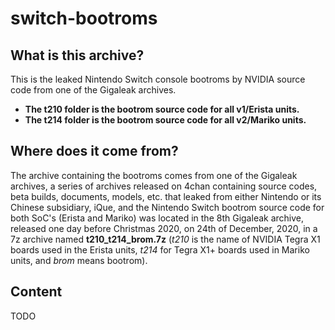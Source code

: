 # switch-bootroms

## What is this archive?
This is the leaked Nintendo Switch console bootroms by NVIDIA source code from one of the Gigaleak archives.
- **The t210 folder is the bootrom source code for all v1/Erista units.**
- **The t214 folder is the bootrom source code for all v2/Mariko units.**

## Where does it come from?
The archive containing the bootroms comes from one of the Gigaleak archives, a series of archives released on 4chan containing source codes, beta builds, documents, models, etc. that leaked from either Nintendo or its Chinese subsidiary, iQue, and the Nintendo Switch bootrom source code for both SoC's (Erista and Mariko) was located in the 8th Gigaleak archive, released one day before Christmas 2020, on 24th of December, 2020, in a 7z archive named **t210_t214_brom.7z** (*t210* is the name of NVIDIA Tegra X1 boards used in the Erista units, *t214* for Tegra X1+ boards used in Mariko units, and *brom* means bootrom).

## Content

TODO 
